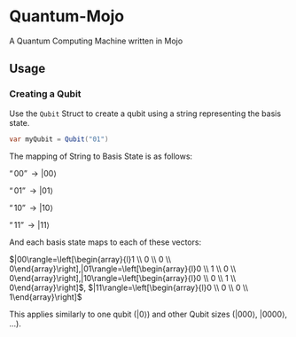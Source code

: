 # Quantum-Mojo
A Quantum Computing Machine written in Mojo

## Usage
### Creating a Qubit
Use the `Qubit` Struct to create a qubit using a string representing the basis state.
```cs
var myQubit = Qubit("01")
```
The mapping of String to Basis State is as follows:

$“00”\rightarrow|00\rangle$

$“01”\rightarrow|01\rangle$

$“10”\rightarrow|10\rangle$

$“11”\rightarrow|11\rangle$

And each basis state maps to each of these vectors:

$|00\rangle=\left[\begin{array}{l}1 \\ 0 \\ 0 \\ 0\end{array}\right],|01\rangle=\left[\begin{array}{l}0 \\ 1 \\ 0 \\ 0\end{array}\right],|10\rangle=\left[\begin{array}{l}0 \\ 0 \\ 1 \\ 0\end{array}\right]$, $|11\rangle=\left[\begin{array}{l}0 \\ 0 \\ 0 \\ 1\end{array}\right]$

This applies similarly to one qubit ($|0\rangle$) and other Qubit sizes ($|000\rangle$, $|0000\rangle$, ...).


